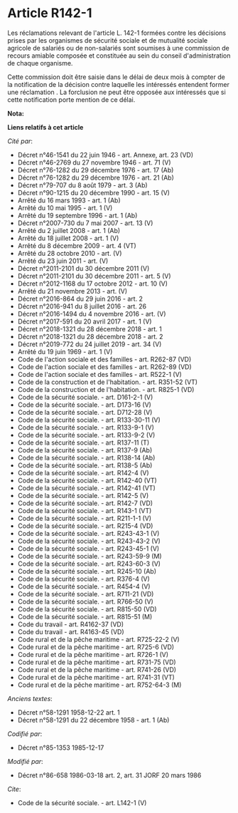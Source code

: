 # Article R142-1

Les réclamations relevant de l'article L. 142-1 formées contre les décisions prises par les organismes de sécurité sociale et
de mutualité sociale agricole de salariés ou de non-salariés sont soumises à une commission de recours amiable composée et
constituée au sein du conseil d'administration de chaque organisme. 

Cette commission doit être saisie dans le délai de deux mois à compter de la notification de la décision contre laquelle les
intéressés entendent former une réclamation     . La forclusion ne peut être opposée aux intéressés que si cette notification
porte mention de ce délai.

**Nota:**



**Liens relatifs à cet article**

_Cité par_:

  - Décret n°46-1541 du 22 juin 1946 - art. Annexe, art. 23 (VD)
  - Décret n°46-2769 du 27 novembre 1946 - art. 71 (V)
  - Décret n°76-1282 du 29 décembre 1976 - art. 17 (Ab)
  - Décret n°76-1282 du 29 décembre 1976 - art. 21 (Ab)
  - Décret n°79-707 du 8 août 1979 - art. 3 (Ab)
  - Décret n°90-1215 du 20 décembre 1990 - art. 15 (V)
  - Arrêté du 16 mars 1993 - art. 1 (Ab)
  - Arrêté du 10 mai 1995 - art. 1 (V)
  - Arrêté du 19 septembre 1996 - art. 1 (Ab)
  - Décret n°2007-730 du 7 mai 2007 - art. 13 (V)
  - Arrêté du 2 juillet 2008 - art. 1 (Ab)
  - Arrêté du 18 juillet 2008 - art. 1 (V)
  - Arrêté du 8 décembre 2009 - art. 4 (VT)
  - Arrêté du 28 octobre 2010 - art. (V)
  - Arrêté du 23 juin 2011 - art. (V)
  - Décret n°2011-2101 du 30 décembre 2011 (V)
  - Décret n°2011-2101 du 30 décembre 2011 - art. 5 (V)
  - Décret n°2012-1168 du 17 octobre 2012 - art. 10 (V)
  - Arrêté du 21 novembre 2013 - art. (V)
  - Décret n°2016-864 du 29 juin 2016 - art. 2
  - Décret n°2016-941 du 8 juillet 2016 - art. 26
  - Décret n°2016-1494 du 4 novembre 2016 - art. (V)
  - Décret n°2017-591 du 20 avril 2017 - art. 1 (V)
  - Décret n°2018-1321 du 28 décembre 2018 - art. 1
  - Décret n°2018-1321 du 28 décembre 2018 - art. 2
  - Décret n°2019-772 du 24 juillet 2019 - art. 34 (V)
  - Arrêté du 19 juin 1969 - art. 1 (V)
  - Code de l'action sociale et des familles - art. R262-87 (VD)
  - Code de l'action sociale et des familles - art. R262-89 (VD)
  - Code de l'action sociale et des familles - art. R522-1 (V)
  - Code de la construction et de l'habitation. - art. R351-52 (VT)
  - Code de la construction et de l'habitation. - art. R825-1 (VD)
  - Code de la sécurité sociale. - art. D161-2-1 (V)
  - Code de la sécurité sociale. - art. D173-16 (V)
  - Code de la sécurité sociale. - art. D712-28 (V)
  - Code de la sécurité sociale. - art. R133-30-11 (V)
  - Code de la sécurité sociale. - art. R133-9-1 (V)
  - Code de la sécurité sociale. - art. R133-9-2 (V)
  - Code de la sécurité sociale. - art. R137-11 (T)
  - Code de la sécurité sociale. - art. R137-9 (Ab)
  - Code de la sécurité sociale. - art. R138-14 (Ab)
  - Code de la sécurité sociale. - art. R138-5 (Ab)
  - Code de la sécurité sociale. - art. R142-4 (V)
  - Code de la sécurité sociale. - art. R142-40 (VT)
  - Code de la sécurité sociale. - art. R142-41 (VT)
  - Code de la sécurité sociale. - art. R142-5 (V)
  - Code de la sécurité sociale. - art. R142-7 (VD)
  - Code de la sécurité sociale. - art. R143-1 (VT)
  - Code de la sécurité sociale. - art. R211-1-1 (V)
  - Code de la sécurité sociale. - art. R215-4 (VD)
  - Code de la sécurité sociale. - art. R243-43-1 (V)
  - Code de la sécurité sociale. - art. R243-43-2 (V)
  - Code de la sécurité sociale. - art. R243-45-1 (V)
  - Code de la sécurité sociale. - art. R243-59-9 (M)
  - Code de la sécurité sociale. - art. R243-60-3 (V)
  - Code de la sécurité sociale. - art. R245-10 (Ab)
  - Code de la sécurité sociale. - art. R376-4 (V)
  - Code de la sécurité sociale. - art. R454-4 (V)
  - Code de la sécurité sociale. - art. R711-21 (VD)
  - Code de la sécurité sociale. - art. R766-50 (V)
  - Code de la sécurité sociale. - art. R815-50 (VD)
  - Code de la sécurité sociale. - art. R815-51 (M)
  - Code du travail - art. R4162-37 (VD)
  - Code du travail - art. R4163-45 (VD)
  - Code rural et de la pêche maritime - art. R725-22-2 (V)
  - Code rural et de la pêche maritime - art. R725-6 (VD)
  - Code rural et de la pêche maritime - art. R726-1 (V)
  - Code rural et de la pêche maritime - art. R731-75 (VD)
  - Code rural et de la pêche maritime - art. R741-26 (VD)
  - Code rural et de la pêche maritime - art. R741-31 (VT)
  - Code rural et de la pêche maritime - art. R752-64-3 (M)

_Anciens textes_:

  - Décret n°58-1291 1958-12-22 art. 1
  - Décret n°58-1291 du 22 décembre 1958 - art. 1 (Ab)

_Codifié par_:

  - Décret n°85-1353 1985-12-17

_Modifié par_:

  - Décret n°86-658 1986-03-18 art. 2, art. 31 JORF 20 mars 1986

_Cite_:

  - Code de la sécurité sociale. - art. L142-1 (V)
